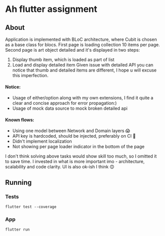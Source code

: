 # Ah flutter assignment

## About

Application is implemented with BLoC architecture, where Cubit is chosen as a base class for blocs.
First page is loading collection 10 items per page. Second page is art object detailed and it's displayed in two steps:
1. Display thumb item, which is loaded as part of list
2. Load and display detailed item
Given issue with detailed API you can notice that thumb and detailed items are different, I hope u will excuse this imperfection.


#### Notice:

- Usage of either/option along with my own extensions, I find it quite a clear and concise approach for  error propagation:)
- Usage of mock data source to mock broken detailed api


#### Known flows:

- Using one model between Network and Domain layers 😱
- API key is hardcoded, should be injected, preferably on CI 🔑
- Didn't implement localization
- Not showing per page loader indicator in the bottom of the page

I don't think solving above tasks would show skill too much, so I omitted it to save time.
I invested in what is more important imo - architecture, scalability and code clarity.
UI is also ok-ish I think 😊

## Running

### Tests
 `flutter test --coverage`

### App
`flutter run`
